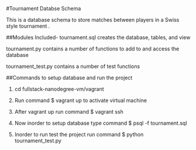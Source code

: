 #Tournament Databse Schema 

This is a database schema to store matches between players in a Swiss style tournament .

##Modules Included-
tournament.sql creates the database, tables, and view

tournament.py contains a number of functions to add to and access the database

tournament_test.py contains a number of test functions

##Commands to setup database and run the project

1. cd fullstack-nanodegree-vm/vagrant

2. Run command $ vagrant up  to activate virtual machine

3. After vagrant up run command $ vagrant ssh

4. Now inorder to setup database type command $ psql -f tournament.sql

5. Inorder to run test the project run command $ python tournament_test.py

